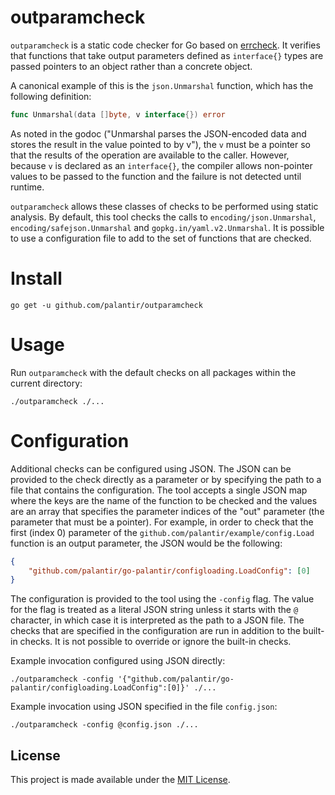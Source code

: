 outparamcheck
=============

`outparamcheck` is a static code checker for Go based on [errcheck](https://github.com/kisielk/errcheck). It verifies
that functions that take output parameters defined as `interface{}` types are passed pointers to an object rather than
a concrete object.

A canonical example of this is the `json.Unmarshal` function, which has the following definition:

```go
func Unmarshal(data []byte, v interface{}) error
```

As noted in the godoc ("Unmarshal parses the JSON-encoded data and stores the result in the value pointed to by v"), the
`v` must be a pointer so that the results of the operation are available to the caller. However, because `v` is declared
as an `interface{}`, the compiler allows non-pointer values to be passed to the function and the failure is not detected
until runtime.

`outparamcheck` allows these classes of checks to be performed using static analysis. By default, this tool checks the
calls to `encoding/json.Unmarshal`, `encoding/safejson.Unmarshal` and `gopkg.in/yaml.v2.Unmarshal`. It is possible to
use a configuration file to add to the set of functions that are checked.

Install
=======

```
go get -u github.com/palantir/outparamcheck
```

Usage
=====

Run `outparamcheck` with the default checks on all packages within the current directory:

```
./outparamcheck ./...
```

Configuration
=============

Additional checks can be configured using JSON. The JSON can be provided to the check directly as a parameter or by
specifying the path to a file that contains the configuration. The tool accepts a single JSON map where the keys are the
name of the function to be checked and the values are an array that specifies the parameter indices of the "out"
parameter (the parameter that must be a pointer). For example, in order to check that the first (index 0) parameter of
the `github.com/palantir/example/config.Load` function is an output parameter, the JSON would be the following:

```json
{
    "github.com/palantir/go-palantir/configloading.LoadConfig": [0]
}
```

The configuration is provided to the tool using the `-config` flag. The value for the flag is treated as a literal JSON
string unless it starts with the `@` character, in which case it is interpreted as the path to a JSON file. The checks
that are specified in the configuration are run in addition to the built-in checks. It is not possible to override or
ignore the built-in checks.

Example invocation configured using JSON directly:

```
./outparamcheck -config '{"github.com/palantir/go-palantir/configloading.LoadConfig":[0]}' ./...
```

Example invocation using JSON specified in the file `config.json`:

```
./outparamcheck -config @config.json ./...
```

License
-------
This project is made available under the [MIT License](http://opensource.org/licenses/MIT).
